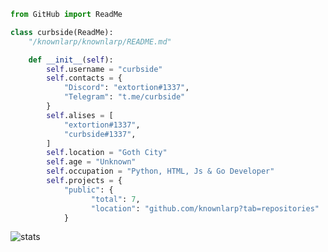 ```py
from GitHub import ReadMe

class curbside(ReadMe):
    "/knownlarp/knownlarp/README.md"

    def __init__(self):
        self.username = "curbside"
        self.contacts = {
            "Discord": "extortion#1337",
            "Telegram": "t.me/curbside"
        }
        self.alises = [
            "extortion#1337",
            "curbside#1337",
        ]
        self.location = "Goth City"
        self.age = "Unknown"
        self.occupation = "Python, HTML, Js & Go Developer"
        self.projects = {
            "public": {
                  "total": 7,
                  "location": "github.com/knownlarp?tab=repositories"
            }
```
![stats](https://github-readme-stats.vercel.app/api/?username=knownlarp&title_color=4F8CC9&text_color=2f3136&show_icons=true&bg_color=00000000&hide_border=true&icon_color=4F8CC9&hide_title=true&count_private=true&include_all_commits=true)
